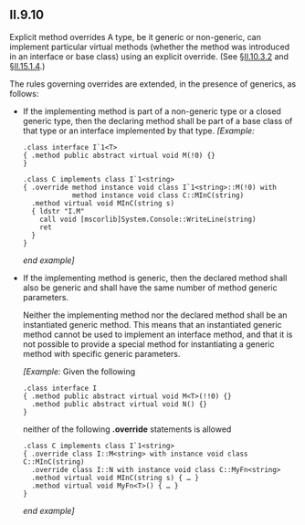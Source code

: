 ## II.9.10

Explicit method overrides A type, be it generic or non-generic, can implement particular virtual methods (whether the method was introduced in an interface or base class) using an explicit override. (See §[II.10.3.2](#todo-missing-hyperlink) and §[II.15.1.4](ii.15.1.4-method-implementations.md).)

The rules governing overrides are extended, in the presence of generics, as follows:

 * If the implementing method is part of a non-generic type or a closed generic type, then the declaring method shall be part of a base class of that type or an interface implemented by that type. _[Example:_

   ```ilasm
   .class interface I`1<T>
   { .method public abstract virtual void M(!0) {}
   }
   
   .class C implements class I`1<string>
   { .override method instance void class I`1<string>::M(!0) with
               method instance void class C::MInC(string)
     .method virtual void MInC(string s)
     { ldstr "I.M"
       call void [mscorlib]System.Console::WriteLine(string)
       ret
     }
   }
   ```
   
   _end example]_

 * If the implementing method is generic, then the declared method shall also be generic and shall have the same number of method generic parameters.
 
   Neither the implementing method nor the declared method shall be an instantiated generic method.  This means that an instantiated generic method cannot be used to implement an interface method, and that it is not possible to provide a special method for instantiating a generic method with specific generic parameters.
   
   _[Example:_ Given the following
   
   ```ilasm
   .class interface I
   { .method public abstract virtual void M<T>(!!0) {}
     .method public abstract virtual void N() {}
   }
   ```

   neither of the following **.override** statements is allowed

   ```ilasm
   .class C implements class I`1<string>
   { .override class I::M<string> with instance void class C::MInC(string)
     .override class I::N with instance void class C::MyFn<string>
     .method virtual void MInC(string s) { … }
     .method virtual void MyFn<T>() { … }
   }
   ```
   
   _end example]_
